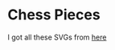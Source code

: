 # Chess Pieces

I got all these SVGs from [here](https://commons.wikimedia.org/wiki/Category:SVG_chess_pieces)

